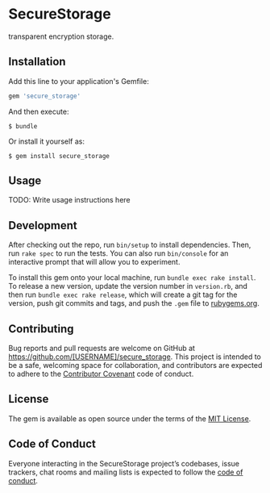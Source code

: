 # SecureStorage

transparent encryption storage.

## Installation

Add this line to your application's Gemfile:

```ruby
gem 'secure_storage'
```

And then execute:

    $ bundle

Or install it yourself as:

    $ gem install secure_storage

## Usage

TODO: Write usage instructions here

## Development

After checking out the repo, run `bin/setup` to install dependencies. Then, run `rake spec` to run the tests. You can also run `bin/console` for an interactive prompt that will allow you to experiment.

To install this gem onto your local machine, run `bundle exec rake install`. To release a new version, update the version number in `version.rb`, and then run `bundle exec rake release`, which will create a git tag for the version, push git commits and tags, and push the `.gem` file to [rubygems.org](https://rubygems.org).

## Contributing

Bug reports and pull requests are welcome on GitHub at https://github.com/[USERNAME]/secure_storage. This project is intended to be a safe, welcoming space for collaboration, and contributors are expected to adhere to the [Contributor Covenant](http://contributor-covenant.org) code of conduct.

## License

The gem is available as open source under the terms of the [MIT License](https://opensource.org/licenses/MIT).

## Code of Conduct

Everyone interacting in the SecureStorage project’s codebases, issue trackers, chat rooms and mailing lists is expected to follow the [code of conduct](https://github.com/[USERNAME]/secure_storage/blob/master/CODE_OF_CONDUCT.md).
